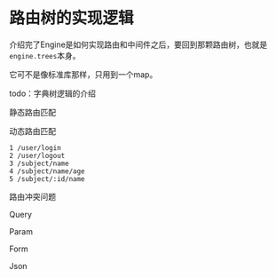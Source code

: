 # 路由树的实现逻辑

介绍完了Engine是如何实现路由和中间件之后，要回到那颗路由树，也就是`engine.trees`本身。

它可不是像标准库那样，只用到一个map。

todo：字典树逻辑的介绍

静态路由匹配

动态路由匹配



```
1 /user/login
2 /user/logout
3 /subject/name
4 /subject/name/age
5 /subject/:id/name
```

路由冲突问题



Query



Param



Form



Json
